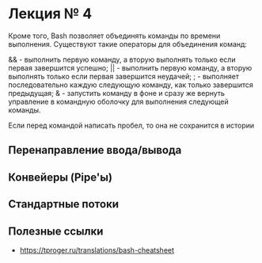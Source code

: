 # Лекция № 4

Кроме того, Bash позволяет объединять команды по времени выполнения. Существуют такие операторы для объединения команд:

&& - выполнить первую команду, а вторую выполнять только если первая завершится успешно;
|| - выполнить первую команду, а вторую выполнять только если первая завершится неудачей;
; - выполняет последовательно каждую следующую команду, как только завершится предыдущая;
& - запустить команду в фоне и сразу же вернуть управление в командную оболочку для выполнения следующей команды.

Если перед командой написать пробел, то она не сохранится в истории

## Перенаправление ввода/вывода

## Конвейеры (Pipe'ы)

## Стандартные потоки

## Полезные ссылки

- https://tproger.ru/translations/bash-cheatsheet
